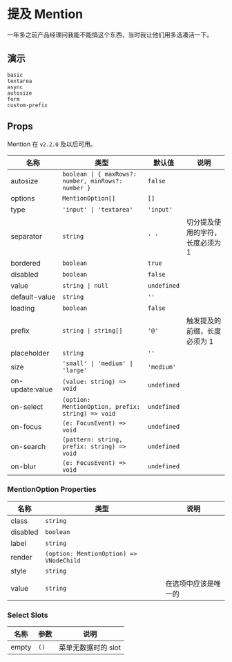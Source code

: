 # 提及 Mention

一年多之前产品经理问我能不能搞这个东西，当时我让他们用多选凑活一下。

## 演示

```demo
basic
textarea
async
autosize
form
custom-prefix
```

## Props

Mention 在 `v2.2.0` 及以后可用。

| 名称 | 类型 | 默认值 | 说明 |
| --- | --- | --- | --- |
| autosize | `boolean \| { maxRows?: number, minRows?: number }` | `false` |  |
| options | `MentionOption[]` | `[]` |  |
| type | `'input' \| 'textarea'` | `'input'` |  |
| separator | `string` | `' '` | 切分提及使用的字符，长度必须为 1 |
| bordered | `boolean` | `true` |  |
| disabled | `boolean` | `false` |  |
| value | `string \| null` | `undefined` |  |
| default-value | `string` | `''` |  |
| loading | `boolean` | `false` |  |
| prefix | `string \| string[]` | `'@'` | 触发提及的前缀，长度必须为 1 |
| placeholder | `string` | `''` |  |
| size | `'small' \| 'medium' \| 'large'` | `'medium'` |  |
| on-update:value | `(value: string) => void` | `undefined` |  |
| on-select | `(option: MentionOption, prefix: string) => void` | `undefined` |  |
| on-focus | `(e: FocusEvent) => void` | `undefined` |  |
| on-search | `(pattern: string, prefix: string) => void` | `undefined` |  |
| on-blur | `(e: FocusEvent) => void` | `undefined` |  |

### MentionOption Properties

| 名称     | 类型                                    | 说明                 |
| -------- | --------------------------------------- | -------------------- |
| class    | `string`                                |                      |
| disabled | `boolean`                               |                      |
| label    | `string`                                |                      |
| render   | `(option: MentionOption) => VNodeChild` |                      |
| style    | `string`                                |                      |
| value    | `string`                                | 在选项中应该是唯一的 |

### Select Slots

| 名称  | 参数 | 说明                |
| ----- | ---- | ------------------- |
| empty | `()` | 菜单无数据时的 slot |
